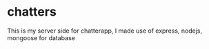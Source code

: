 # chatters
This is my server side for chatterapp, I made use of express, nodejs, mongoose for database
